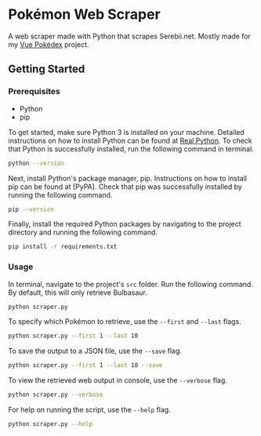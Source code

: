 # Pokémon Web Scraper

A web scraper made with Python that scrapes Serebii.net. Mostly made for my [Vue Pokédex](https://github.com/shadforth/vue-pokedex) project.

## Getting Started

### Prerequisites

- Python
- pip

To get started, make sure Python 3 is installed on your machine. Detailed instructions on how to install Python can be found at [Real Python](https://realpython.com/installing-python). To check that Python is successfully installed, run the following command in terminal.

```bash
python --version
```

Next, install Python's package manager, pip. Instructions on how to install pip can be found at [PyPA]. Check that pip was successfully installed by running the following command.

```bash
pip --version
```

Finally, install the required Python packages by navigating to the project directory and running the following command.

```bash
pip install -r requirements.txt
```

### Usage

In terminal, navigate to the project's `src` folder. Run the following command. By default, this will only retrieve Bulbasaur.

```bash
python scraper.py
```

To specify which Pokémon to retrieve, use the `--first` and `--last` flags.

```bash
python scraper.py --first 1 --last 10
```

To save the output to a JSON file, use the `--save` flag.

```bash
python scraper.py --first 1 --last 10 --save
```

To view the retrieved web output in console, use the `--verbose` flag.

```bash
python scraper.py --verbose
```

For help on running the script, use the `--help` flag.

```bash
python scraper.py --help
```